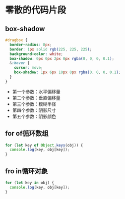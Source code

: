 # 零散的代码片段
## box-shadow
```css
#dragbox {
  border-radius: 8px;
  border: 1px solid rgb(225, 225, 225);
  background-color: white;
  box-shadow: 0px 0px 2px 0px rgba(0, 0, 0, 0.1);
  &:hover {
    cursor: move;
    box-shadow: 1px 6px 10px 0px rgba(0, 0, 0, 0.1);
  }
}
```
- 第一个参数：水平偏移量
- 第二个参数：垂直偏移量
- 第三个参数：模糊半径
- 第四个参数：阴影尺寸
- 第五个参数：阴影颜色
## for of循环数组
```js
for (let key of Object.keys(obj)) {
  console.log(key, obj[key]);
}
```
## fro in循环对象
```js
for (let key in obj) {
  console.log(key, obj[key]);
}
```
